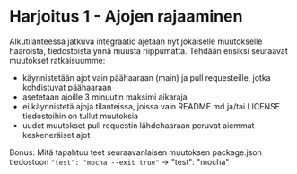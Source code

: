 # Harjoitus 1 - Ajojen rajaaminen

Alkutilanteessa jatkuva integraatio ajetaan nyt jokaiselle muutokselle haaroista, tiedostoista ynnä muusta riippumatta. Tehdään ensiksi seuraavat muutokset ratkaisuumme:

- käynnistetään ajot vain päähaaraan (main) ja pull requesteille, jotka kohdistuvat päähaaraan
- asetetaan ajoille 3 minuutin maksimi aikaraja
- ei käynnistetä ajoja tilanteissa, joissa vain README.md ja/tai LICENSE tiedostoihin on tullut muutoksia
- uudet muutokset pull requestin lähdehaaraan peruvat aiemmat keskeneräiset ajot

Bonus: Mitä tapahtuu teet seuraavanlaisen muutoksen package.json tiedostoon
`"test": "mocha --exit true"` -> "test": "mocha"

